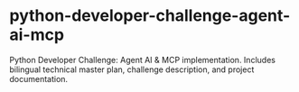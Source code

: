 # python-developer-challenge-agent-ai-mcp
Python Developer Challenge: Agent AI &amp; MCP implementation. Includes bilingual technical master plan, challenge description, and project documentation.

